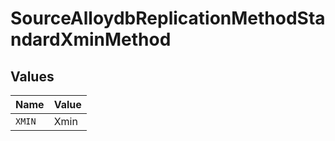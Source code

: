 # SourceAlloydbReplicationMethodStandardXminMethod


## Values

| Name   | Value  |
| ------ | ------ |
| `XMIN` | Xmin   |